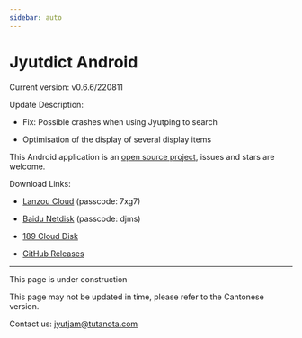 ```yaml
---
sidebar: auto
---
```


# Jyutdict Android

Current version: v0.6.6/220811

Update Description:

- Fix: Possible crashes when using Jyutping to search

- Optimisation of the display of several display items

This Android application is an [open source project](https://github.com/JyutdictEB/Jyutdict-Android), issues and stars are welcome.

Download Links:

- [Lanzou Cloud](https://wwa.lanzoui.com/b010whhbe) (passcode: 7xg7)

- [Baidu Netdisk](https://pan.baidu.com/s/1r7mo35tEwZ0zAjQHIacf8w) (passcode: djms)

- [189 Cloud Disk](https://cloud.189.cn/t/yA7FVnUzQZj2)

- [GitHub Releases](https://github.com/JyutdictEB/Jyutdict-Android/releases)

---

This page is under construction

This page may not be updated in time, please refer to the Cantonese version.

Contact us: jyutjam@tutanota.com
